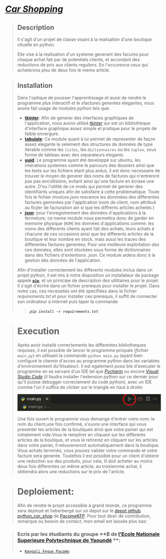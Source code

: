 # [**_Car Shopping_**](https://github.com/PacomeKFP/python_car_shop)

>##  **Description**
>
>Il s'agit d'un projet de classe visant à la realisation d'une boutique vituelle en python.
>
>Elle vise à la realisation d'un systeme generant des facures pour chaque achat fait par de potentiels clients, et accordant des reductions de prix aux clients reguliers. En l'occurence ceux qui acheterons plsu de deux fois  le meme article.

>## **Installation**
>Dans l'optique de pousser l'apprentissage et aussi de rendre le programme plus interactif et le sfactures generées elegantes, nous avons fait usage de modules python tels que:
>-  [**tkinter**](https://docs.python.org/fr/3/library/tk.html): Afin de generer des interfaces graphiques de l'application, nous avons utilisé [_tkinter_](https://docs.python.org/fr/3/library/tk.html)  qui est un bibliothèque d'interface graphique assez simple et pratique pour le projets de faible envergure.
>- [**tabulate**](https://pypi.org/project/tabulate/): Ce module quant à lui permet de representer de façon assez elegante le selement des structures de données de type iterable comme les `listes`, les `dictionnaires` ou les `tuples`, sous forme de tableau avec des separateurs elegants
>-  [**uuid**](https://docs.python.org/fr/3/library/uuid.html): Le programme ayant été developpé sur ubuntu, les interations systemes comme le parcours des dossiers ainsi que les tests sur les fichiers etant plus ardus, il est donc necessaire de trouver le moyen de generer des noms de factures qui n'entreront pas pas encollisions, evitant ainsi qu'une facture en écrase une autre. D'ou l'utilité de ce modu qui permet de generer des identifiants uniques afin de satisfaire à cette problematique. Toute fois le fichier _invoices.json_ rescence les donnnées des differentes factures genrerées par l'application (nom de client, nom attribué au ficjier de facturation ain si que les diffrents articles achetés  )  
>-  [**json**](https://docs.python.org/fr/3/library/json.html): pour l'enregistrement des données d'applications à la fermeture; ce meme module nous permettra donc de garder en memoire physique (`ROM`) les données d'applications comme: les noms des differents clients ayant fait des achats, leurs achats à chacune de ces occasions ainsi que les differents articles de la boutique et leur nombre en stock, mais aussi les traces des differentes factures generées; Pour une meilleure exploitation des ces données, elles sont stockées sous forme de dictionnaires dans des fichiers d'extentions _.json_. Ce module aidera donc à la gestion des données de l'application.
>
> Afin d'installer correctement les differents modules inclus dans un projet python, il est mis à notre disposition un installateur de package appelé [**`pip`**](https://docs.python.org/fr/3/installing/index.html), et un prinicipe de description des utilitaires pour le projet. Il s'agit d'écrire dans un fichier prerequis pour installer le projet. Dans notre cas, ces necessités ont été spécifiées dans le fichier _requirements.txt_ et pour installer ces prerequis, il suffit de connecter son ordinateur à internet puis taper la commande  
>>_**`pip install -r requirements.txt`**_



># Execution
>Après avoir installé correctements les differentes bibliotheques requises, il est possible de lancer le programme prinpale (_fichier `main.py`_) en utilisant la commande `python main.py` (ayant bien configuré le chemin d'acces au programme python dans les variables d'environnement du'tilisateur). Il est egalement possi ble d'executer le programme en se servant d'un IDE tel que [_Pycharm_](https://www.jetbrains.com/pycharm/download/) ou encore [_Visual Studio Code_]() (il faudra installer l'extension python sur ce dernier pour qu'il puisse debogger correctement du code python), avec un IDE comme l'un il suffira de clicker sur le triangle en haut à droite:
>
>![Clicker ici pour executer](data/doc/launch.png)
>
>Une fois ouvert le programme vous demange d'entrer votre nom: le nom du client,une fois confirmé, s'ouvre une interface qui vous presenter les articles de la boutiques ainsi que votre panier qui est initialement vide.Vous le remplirer en cliquant sur les differents articles de la boutique, et vous le retirerez en cliquant sur les articles dans votre panier, il retoureneront automatiquement dans la boutique.
Vous achats terminés, vous pouvez valider votre commande et votre facture sera generée. Toutefois il est possible pour un client d'obtenir une reduction sur des produits, pour cela, lil doit acheter au moins deux fois differentes un même article; au troisiemme achat, il obtiendra alors une reductions sur le prix de l'article. 



>#  Deploiement:
>Afin de rendre le projet accessible à grand monde, ce programme sera deployé et heberbergé sur un depot sur le [depot github *python_car_shop*](https://github.com/PacomeKFP/python_car_shop.git) de [PacomeKFP](https://github.com/PacomeKFP?tab=repositories). Pour tout desir de contribution, remarque ou besoin de contact, mon email est laissée plus bas: 



>###   Ecris par les étudiants du groupe **B de [l'Ecole Nationale Superieure Polytechnique de Yaoundé](https://polytechnique.cm/) **:
>- [`Kengali Fegue Pacome`](mailto:pacomekengafe@gmail.com):  

